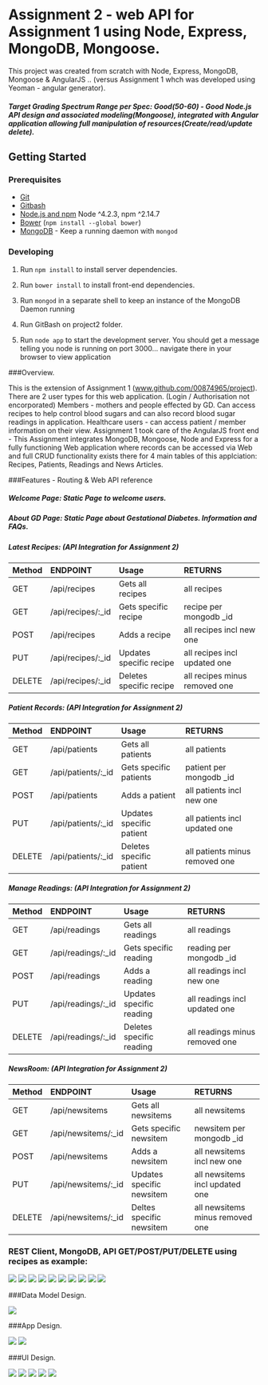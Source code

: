 # Assignment 2 - web API for Assignment 1 using Node, Express, MongoDB, Mongoose.

This project was created from scratch with Node, Express, MongoDB, Mongoose & AngularJS .. (versus Assignment 1 whch was developed using Yeoman - angular generator).
##### Target Grading Spectrum Range per Spec: Good(50-60) - Good Node.js API design and associated modeling(Mongoose), integrated with Angular application allowing full manipulation of resources(Create/read/update delete).

## Getting Started

### Prerequisites


- [Git](https://git-scm.com/)
- [Gitbash](https://git-scm.com/)
- [Node.js and npm](nodejs.org) Node ^4.2.3, npm ^2.14.7
- [Bower](bower.io) (`npm install --global bower`)
- [MongoDB](https://www.mongodb.org/) - Keep a running daemon with `mongod`

### Developing

1. Run `npm install` to install server dependencies.

2. Run `bower install` to install front-end dependencies.

3. Run `mongod` in a separate shell to keep an instance of the MongoDB Daemon running

4. Run GitBash on project2 folder.

5. Run `node app` to start the development server. You should get a message telling you node is running on port 3000... navigate there in your browser to view application


###Overview.

This is the extension of Assignment 1 (www.github.com/00874965/project).
There are 2 user types for this web application. (Login / Authorisation not encorporated)
Members - mothers and people effected by GD. Can access recipes to help control blood sugars and can also record blood sugar readings in application. Healthcare users - can access patient / member information on their view.
Assignment 1 took care of the AngularJS front end - This Assignment integrates MongoDB, Mongoose, Node and Express for a fully functioning Web application where records can be accessed via Web and full CRUD functionality exists there for 4 main tables of this applciation: Recipes, Patients, Readings and News Articles.

###Features - Routing & Web API reference 

##### Welcome Page: Static Page to welcome users.
##### About GD Page: Static Page about Gestational Diabetes. Information and FAQs.

##### Latest Recipes: (API Integration for Assignment 2) 

| Method        | ENDPOINT           | Usage                   | RETURNS					   |
| :------------ |:------------------ | :---------------------  | :---------------------------  |
| GET           | /api/recipes       | Gets all recipes        | all recipes                   |
| GET           | /api/recipes/:_id  | Gets specific recipe    | recipe per mongodb _id        |
| POST          | /api/recipes       | Adds a recipe           | all recipes incl new one      |
| PUT           | /api/recipes/:_id  | Updates specific recipe | all recipes incl updated one  |
| DELETE        | /api/recipes/:_id  | Deletes specific recipe | all recipes minus removed one |


##### Patient Records: (API Integration for Assignment 2)

| Method        | ENDPOINT            | Usage                    | RETURNS					     |
| :------------ |:------------------- | :----------------------  | :---------------------------- |
| GET           | /api/patients       | Gets all patients        | all patients                  |
| GET           | /api/patients/:_id  | Gets specific patients   | patient per mongodb _id       |
| POST          | /api/patients       | Adds a patient           | all patients incl new one     |
| PUT           | /api/patients/:_id  | Updates specific patient | all patients incl updated one |
| DELETE        | /api/patients/:_id  | Deletes specific patient | all patients minus removed one|

##### Manage Readings: (API Integration for Assignment 2)

| Method        | ENDPOINT            | Usage                     | RETURNS					      |
| :------------ |:------------------- | :-----------------------  | :---------------------------- |
| GET           | /api/readings       | Gets all readings         | all readings                  |
| GET           | /api/readings/:_id  | Gets specific reading     | reading per mongodb _id       |
| POST          | /api/readings       | Adds a reading            | all readings incl new one     |
| PUT           | /api/readings/:_id  | Updates specific reading  | all readings incl updated one |
| DELETE        | /api/readings/:_id  | Deletes specific reading  | all readings minus removed one|

##### NewsRoom: (API Integration for Assignment 2)

| Method        | ENDPOINT              | Usage                     | RETURNS					     |
| :------------ |:--------------------- | :-----------------------  | :----------------------------- |
| GET           | /api/newsitems        | Gets all newsitems        | all newsitems                  |
| GET           | /api/newsitems/:_id   | Gets specific newsitem    | newsitem per mongodb _id       |
| POST          | /api/newsitems        | Adds a newsitem           | all newsitems incl new one     |
| PUT           | /api/newsitems/:_id   | Updates specific newsitem | all newsitems incl updated one |
| DELETE        | /api/newsitems/:_id   | Deltes specific newsitem  | all newsitems minus removed one|

### REST Client, MongoDB, API GET/POST/PUT/DELETE using recipes as example:

![][Image18]
![][Image4]
![][Image5]
![][Image6]
![][Image7]
![][Image8]
![][Image9]
![][Image10]
![][Image11]
![][Image12]

###Data Model Design.

![][Image1]

###App Design.

![][Image2]
![][Image3]

###UI Design.

![][Image13]
![][Image14]
![][Image15]
![][Image16]
![][Image17]



[image1]: ./DataModel.PNG
[image2]: ./AppDesign.png
[image3]: ./AppDesignPackage.PNG
[image4]: ./RestClient_Testing_API_GET.PNG
[image5]: ./LocalHost_Testing_API_GET.PNG
[image6]: ./RestClient_Testing_API_GETBYID.PNG
[image7]: ./LocalHost_Testing_API_GETBYID.PNG
[image8]: ./RestClient_Testing_API_POST.PNG
[image9]: ./Mongo_Rest_POST_result.PNG
[image10]: ./RestClient_Testing_API_PUT.PNG
[image11]: ./LocalHost_Testing_API_PUT_Update.PNG
[image12]: ./RestClient_Testing_API_DELETE.PNG
[image13]: ./Home_NavBar.PNG
[image14]: ./Recipes.PNG
[image15]: ./Patients.PNG
[image16]: ./Readings.PNG
[image17]: ./NewsRoom.PNG
[image18]: ./MongoDB_Collections.PNG
